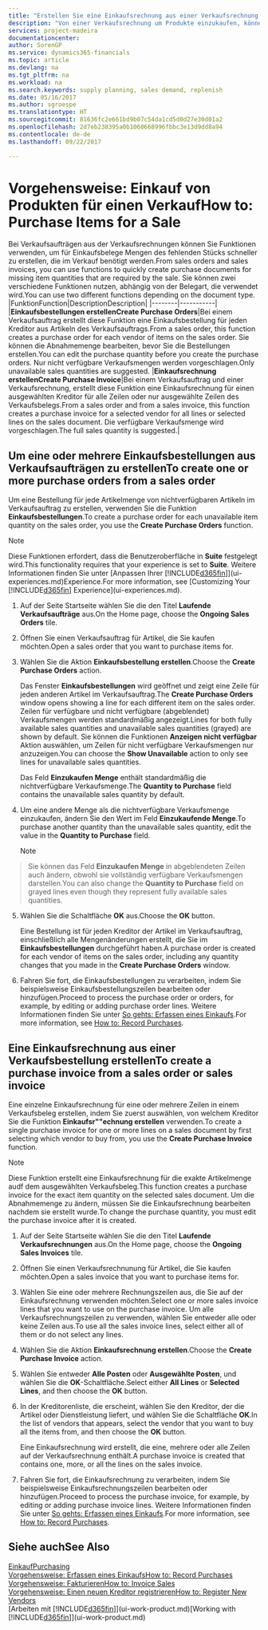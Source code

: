 ```yaml
---
title: "Erstellen Sie eine Einkaufsrechnung aus einer Verkaufsrechnung, um Artikel für einen Verkauf zu kaufen | Microsoft Docs"
description: "Von einer Verkaufsrechnung um Produkte einzukaufen, können Sie eine Einkaufsrechnung für einen Kreditor oder Lieferanten einen erstellen."
services: project-madeira
documentationcenter: 
author: SorenGP
ms.service: dynamics365-financials
ms.topic: article
ms.devlang: na
ms.tgt_pltfrm: na
ms.workload: na
ms.search.keywords: supply planning, sales demand, replenish
ms.date: 05/16/2017
ms.author: sgroespe
ms.translationtype: HT
ms.sourcegitcommit: 81636fc2e661bd9b07c54da1cd5d0d27e30d01a2
ms.openlocfilehash: 2d7eb238395a0b1060668996fbbc3e13d9dd8a94
ms.contentlocale: de-de
ms.lasthandoff: 09/22/2017

---
```

# <a name="how-to-purchase-items-for-a-sale"></a><span data-ttu-id="651f1-103">Vorgehensweise: Einkauf von Produkten für einen Verkauf</span><span class="sxs-lookup"><span data-stu-id="651f1-103">How to: Purchase Items for a Sale</span></span>
<span data-ttu-id="651f1-104">Bei Verkaufsaufträgen aus der Verkaufsrechnungen können Sie Funktionen verwenden, um für Einkaufsbelege Mengen des fehlenden Stücks schneller zu erstellen, die im Verkauf benötigt werden.</span><span class="sxs-lookup"><span data-stu-id="651f1-104">From sales orders and sales invoices, you can use functions to quickly create purchase documents for missing item quantities that are required by the sale.</span></span> <span data-ttu-id="651f1-105">Sie können zwei verschiedene Funktionen nutzen, abhängig von der Belegart, die verwendet wird.</span><span class="sxs-lookup"><span data-stu-id="651f1-105">You can use two different functions depending on the document type.</span></span>
|<span data-ttu-id="651f1-106">Funktion</span><span class="sxs-lookup"><span data-stu-id="651f1-106">Function</span></span>|<span data-ttu-id="651f1-107">Description</span><span class="sxs-lookup"><span data-stu-id="651f1-107">Description</span></span>|
|--------|-----------|
|<span data-ttu-id="651f1-108">**Einkaufsbestellungen erstellen**</span><span class="sxs-lookup"><span data-stu-id="651f1-108">**Create Purchase Orders**</span></span>|<span data-ttu-id="651f1-109">Bei einem Verkaufsauftrag erstellt diese Funktion eine Einkaufsbestellung für jeden Kreditor aus Artikeln des Verkaufsauftrags.</span><span class="sxs-lookup"><span data-stu-id="651f1-109">From a sales order, this function creates a purchase order for each vendor of items on the sales order.</span></span> <span data-ttu-id="651f1-110">Sie können die Abnahmemenge bearbeiten, bevor Sie die Bestellungen erstellen.</span><span class="sxs-lookup"><span data-stu-id="651f1-110">You can edit the purchase quantity before you create the purchase orders.</span></span> <span data-ttu-id="651f1-111">Nur nicht verfügbare Verkaufsmengen werden vorgeschlagen.</span><span class="sxs-lookup"><span data-stu-id="651f1-111">Only unavailable sales quantities are suggested.</span></span>
|<span data-ttu-id="651f1-112">**Einkaufsrechnung erstellen**</span><span class="sxs-lookup"><span data-stu-id="651f1-112">**Create Purchase Invoice**</span></span>|<span data-ttu-id="651f1-113">Bei einem Verkaufsauftrag und einer Verkaufsrechnung, erstellt diese Funktion eine Einkaufsrechnung für einen ausgewählten Kreditor für alle Zeilen oder nur ausgewählte Zeilen des Verkaufsbelegs.</span><span class="sxs-lookup"><span data-stu-id="651f1-113">From a sales order and from a sales invoice, this function creates a purchase invoice for a selected vendor for all lines or selected lines on the sales document.</span></span> <span data-ttu-id="651f1-114">Die verfügbare Verkaufsmenge wird vorgeschlagen.</span><span class="sxs-lookup"><span data-stu-id="651f1-114">The full sales quantity is suggested.</span></span>|

## <a name="to-create-one-or-more-purchase-orders-from-a-sales-order"></a><span data-ttu-id="651f1-115">Um eine oder mehrere Einkaufsbestellungen aus Verkaufsaufträgen zu erstellen</span><span class="sxs-lookup"><span data-stu-id="651f1-115">To create one or more purchase orders from a sales order</span></span>
<span data-ttu-id="651f1-116">Um eine Bestellung für jede Artikelmenge von nichtverfügbaren Artikeln im Verkaufsauftrag zu erstellen, verwenden Sie die Funktion **Einkaufsbestellungen**.</span><span class="sxs-lookup"><span data-stu-id="651f1-116">To create a purchase order for each unavailable item quantity on the sales order, you use the **Create Purchase Orders** function.</span></span> 

> [!NOTE]  
>   <span data-ttu-id="651f1-117">Diese Funktionen erfordert, dass die Benutzeroberfläche in **Suite** festgelegt wird.</span><span class="sxs-lookup"><span data-stu-id="651f1-117">This functionality requires that your experience is set to **Suite**.</span></span> <span data-ttu-id="651f1-118">Weitere Informationen finden Sie unter [Anpassen Ihrer [!INCLUDE[d365fin](includes/d365fin_md.md)]](ui-experiences.md)Experience.</span><span class="sxs-lookup"><span data-stu-id="651f1-118">For more information, see [Customizing Your [!INCLUDE[d365fin](includes/d365fin_md.md)] Experience](ui-experiences.md).</span></span>

1. <span data-ttu-id="651f1-119">Auf der Seite Startseite wählen Sie die den Titel **Laufende Verkaufsaufträge** aus.</span><span class="sxs-lookup"><span data-stu-id="651f1-119">On the Home page, choose the **Ongoing Sales Orders** tile.</span></span>
2. <span data-ttu-id="651f1-120">Öffnen Sie einen Verkaufsauftrag für Artikel, die Sie kaufen möchten.</span><span class="sxs-lookup"><span data-stu-id="651f1-120">Open a sales order that you want to purchase items for.</span></span>
3. <span data-ttu-id="651f1-121">Wählen Sie die Aktion **Einkaufsbestellung erstellen**.</span><span class="sxs-lookup"><span data-stu-id="651f1-121">Choose the **Create Purchase Orders** action.</span></span>

    <span data-ttu-id="651f1-122">Das Fenster **Einkaufsbestellungen** wird geöffnet und zeigt eine Zeile für jeden anderen Artikel im Verkaufsauftrag.</span><span class="sxs-lookup"><span data-stu-id="651f1-122">The **Create Purchase Orders** window opens showing a line for each different item on the sales order.</span></span> <span data-ttu-id="651f1-123">Zeilen für verfügbare und nicht verfügbare (abgeblendet) Verkaufsmengen werden standardmäßig angezeigt.</span><span class="sxs-lookup"><span data-stu-id="651f1-123">Lines for both fully available sales quantities and unavailable sales quantities (grayed) are shown by default.</span></span> <span data-ttu-id="651f1-124">Sie können die Funktionen **Anzeigen nicht verfügbar** Aktion auswählen, um Zeilen für nicht verfügbare Verkaufsmengen nur anzuzeigen.</span><span class="sxs-lookup"><span data-stu-id="651f1-124">You can choose the **Show Unavailable** action to only see lines for unavailable sales quantities.</span></span>

    <span data-ttu-id="651f1-125">Das Feld **Einzukaufen Menge** enthält standardmäßig die nichtverfügbare Verkaufsmenge.</span><span class="sxs-lookup"><span data-stu-id="651f1-125">The **Quantity to Purchase** field contains the unavailable sales quantity by default.</span></span>
4. <span data-ttu-id="651f1-126">Um eine andere Menge als die nichtverfügbare Verkaufsmenge einzukaufen, ändern Sie den Wert im Feld **Einzukaufende Menge**.</span><span class="sxs-lookup"><span data-stu-id="651f1-126">To purchase another quantity than the unavailable sales quantity, edit the value in the **Quantity to Purchase** field.</span></span>

    > [!NOTE]  
>   <span data-ttu-id="651f1-127">Sie können das Feld **Einzukaufen Menge** in abgeblendeten Zeilen auch ändern, obwohl sie vollständig verfügbare Verkaufsmengen darstellen.</span><span class="sxs-lookup"><span data-stu-id="651f1-127">You can also change the **Quantity to Purchase** field on grayed lines even though they represent fully available sales quantities.</span></span>
5. <span data-ttu-id="651f1-128">Wählen Sie die Schaltfläche **OK** aus.</span><span class="sxs-lookup"><span data-stu-id="651f1-128">Choose the **OK** button.</span></span> 
    
    <span data-ttu-id="651f1-129">Eine Bestellung ist für jeden Kreditor der Artikel im Verkaufsauftrag, einschließlich alle Mengenänderungen erstellt, die Sie im **Einkaufsbestellungen** durchgeführt haben.</span><span class="sxs-lookup"><span data-stu-id="651f1-129">A purchase order is created for each vendor of items on the sales order, including any quantity changes that you made in the **Create Purchase Orders** window.</span></span>
7. <span data-ttu-id="651f1-130">Fahren Sie fort, die Einkaufsbestellungen zu verarbeiten, indem Sie beispielsweise Einkaufsbestellungszeilen bearbeiten oder hinzufügen.</span><span class="sxs-lookup"><span data-stu-id="651f1-130">Proceed to process the purchase order or orders, for example, by editing or adding purchase order lines.</span></span> <span data-ttu-id="651f1-131">Weitere Informationen finden Sie unter [So gehts: Erfassen eines Einkaufs](purchasing-how-record-purchases.md).</span><span class="sxs-lookup"><span data-stu-id="651f1-131">For more information, see [How to: Record Purchases](purchasing-how-record-purchases.md).</span></span>


## <a name="to-create-a-purchase-invoice-from-a-sales-order-or-sales-invoice"></a><span data-ttu-id="651f1-132">Eine Einkaufsrechnung aus einer Verkaufsbestellung erstellen</span><span class="sxs-lookup"><span data-stu-id="651f1-132">To create a purchase invoice from a sales order or sales invoice</span></span>
<span data-ttu-id="651f1-133">Eine einzelne Einkaufsrechnung für eine oder mehrere Zeilen in einem Verkaufsbeleg erstellen, indem Sie zuerst auswählen, von welchem Kreditor Sie die Funktion **Einkaufsr""echnung erstellen** verwenden.</span><span class="sxs-lookup"><span data-stu-id="651f1-133">To create a single purchase invoice for one or more lines on a sales document by first selecting which vendor to buy from, you use the **Create Purchase Invoice** function.</span></span> 

> [!NOTE]  
>   <span data-ttu-id="651f1-134">Diese Funktion erstellt eine Einkaufsrechnung für die exakte Artikelmenge audf dem ausgewählten Verkaufsbeleg.</span><span class="sxs-lookup"><span data-stu-id="651f1-134">This function creates a purchase invoice for the exact item quantity on the selected sales document.</span></span> <span data-ttu-id="651f1-135">Um die Abnahmemenge zu ändern, müssen Sie die Einkaufsrechnung bearbeiten nachdem sie erstellt wurde.</span><span class="sxs-lookup"><span data-stu-id="651f1-135">To change the purchase quantity, you must edit the purchase invoice after it is created.</span></span>  

1. <span data-ttu-id="651f1-136">Auf der Seite Startseite wählen Sie die den Titel **Laufende Verkaufsrechnungen** aus.</span><span class="sxs-lookup"><span data-stu-id="651f1-136">On the Home page, choose the **Ongoing Sales Invoices** tile.</span></span>
2. <span data-ttu-id="651f1-137">Öffnen Sie einen Verkaufsrechnunung für Artikel, die Sie kaufen möchten.</span><span class="sxs-lookup"><span data-stu-id="651f1-137">Open a sales invoice that you want to purchase items for.</span></span>
3. <span data-ttu-id="651f1-138">Wählen Sie eine oder mehrere Rechnungszeilen aus, die Sie auf der Einkaufsrechnung verwenden möchten.</span><span class="sxs-lookup"><span data-stu-id="651f1-138">Select one or more sales invoice lines that you want to use on the purchase invoice.</span></span> <span data-ttu-id="651f1-139">Um alle Verkaufsrechnungszeilen zu verwenden, wählen Sie entweder alle oder keine Zeilen aus.</span><span class="sxs-lookup"><span data-stu-id="651f1-139">To use all the sales invoice lines, select either all of them or do not select any lines.</span></span>
4. <span data-ttu-id="651f1-140">Wählen Sie die Aktion **Einkaufsrechnung erstellen**.</span><span class="sxs-lookup"><span data-stu-id="651f1-140">Choose the **Create Purchase Invoice** action.</span></span>
5. <span data-ttu-id="651f1-141">Wählen Sie entweder **Alle Posten** oder **Ausgewählte Posten**, und wählen Sie die **OK**-Schaltfläche.</span><span class="sxs-lookup"><span data-stu-id="651f1-141">Select either **All Lines** or **Selected Lines**, and then choose the **OK** button.</span></span>  
6. <span data-ttu-id="651f1-142">In der Kreditorenliste, die erscheint, wählen Sie den Kreditor, der die Artikel oder Dienstleistung liefert, und wählen Sie die Schaltfläche **OK**.</span><span class="sxs-lookup"><span data-stu-id="651f1-142">In the list of vendors that appears, select the vendor that you want to buy all the items from, and then choose the **OK** button.</span></span>

    <span data-ttu-id="651f1-143">Eine Einkaufsrechnung wird erstellt, die eine, mehrere oder alle Zeilen auf der Verkaufsrechnung enthält.</span><span class="sxs-lookup"><span data-stu-id="651f1-143">A purchase invoice is created that contains one, more, or all the lines on the sales invoice.</span></span>
7. <span data-ttu-id="651f1-144">Fahren Sie fort, die Einkaufsrechnung zu verarbeiten, indem Sie beispielsweise Einkaufsrechnungszeilen bearbeiten oder hinzufügen.</span><span class="sxs-lookup"><span data-stu-id="651f1-144">Proceed to process the purchase invoice, for example, by editing or adding purchase invoice lines.</span></span> <span data-ttu-id="651f1-145">Weitere Informationen finden Sie unter [So gehts: Erfassen eines Einkaufs](purchasing-how-record-purchases.md).</span><span class="sxs-lookup"><span data-stu-id="651f1-145">For more information, see [How to: Record Purchases](purchasing-how-record-purchases.md).</span></span>

## <a name="see-also"></a><span data-ttu-id="651f1-146">Siehe auch</span><span class="sxs-lookup"><span data-stu-id="651f1-146">See Also</span></span>
[<span data-ttu-id="651f1-147">Einkauf</span><span class="sxs-lookup"><span data-stu-id="651f1-147">Purchasing</span></span>](purchasing-manage-purchasing.md)  
[<span data-ttu-id="651f1-148">Vorgehensweise: Erfassen eines Einkaufs</span><span class="sxs-lookup"><span data-stu-id="651f1-148">How to: Record Purchases</span></span>](purchasing-how-record-purchases.md)  
[<span data-ttu-id="651f1-149">Vorgehensweise: Fakturieren</span><span class="sxs-lookup"><span data-stu-id="651f1-149">How to: Invoice Sales</span></span>](sales-how-invoice-sales.md)  
[<span data-ttu-id="651f1-150">Vorgehensweise: Einen neuen Kreditor registrieren</span><span class="sxs-lookup"><span data-stu-id="651f1-150">How to: Register New Vendors</span></span>](purchasing-how-register-new-vendors.md)  
<span data-ttu-id="651f1-151">[Arbeiten mit [!INCLUDE[d365fin](includes/d365fin_md.md)]](ui-work-product.md)</span><span class="sxs-lookup"><span data-stu-id="651f1-151">[Working with [!INCLUDE[d365fin](includes/d365fin_md.md)]](ui-work-product.md)</span></span>


